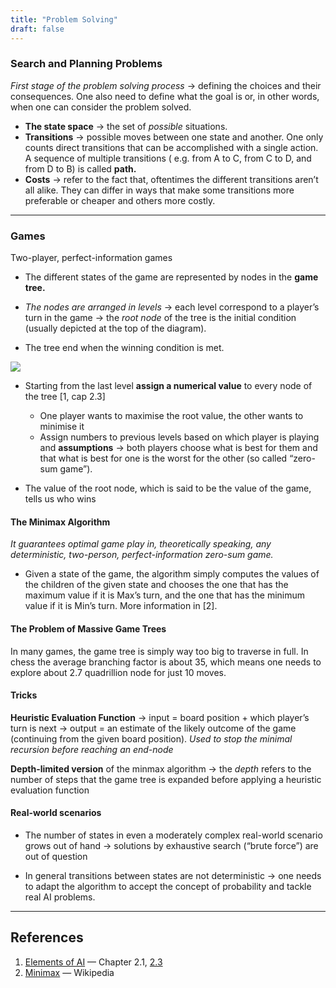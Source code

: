 ```yaml
---
title: "Problem Solving"
draft: false
---
```


### Search and Planning Problems

_First stage of the problem solving process_ &rarr; defining the choices and their consequences. One also need to define what the goal is or, in other words, when one can consider the problem solved.

-   **The state space** &rarr; the set of _possible_ situations.
-   **Transitions** &rarr; possible moves between one state and another. One only counts direct transitions that can be accomplished with a single action. A sequence of multiple transitions ( e.g. from A to C, from C to D, and from D to B) is called **path.**
-   **Costs** &rarr; refer to the fact that, oftentimes the different transitions aren’t all alike. They can differ in ways that make some transitions more preferable or cheaper and others more costly.

* * *

### Games

Two-player, perfect-information games

-   The different states of the game are represented by nodes in the **game tree.**
-   _The nodes are arranged in levels_ &rarr; each level correspond to a player’s turn in the game &rarr; the _root node_ of the tree is the initial condition (usually depicted at the top of the diagram).

-   The tree end when the winning condition is met.

<img src="/img/content/ai/tik-tak-toe.png" class="img-fluid figure-img img-custom">

-   Starting from the last level **assign a numerical value** to every node of the tree [1, cap 2.3]
    -   One player wants to maximise the root value, the other wants to minimise it
    -   Assign numbers to previous levels based on which player is playing and **assumptions** &rarr; both players choose what is best for them and that what is best for one is the worst for the other (so called “zero-sum game”).


-   The value of the root node, which is said to be the value of the game, tells us who wins

#### The Minimax Algorithm

_It guarantees optimal game play in, theoretically speaking, any deterministic, two-person, perfect-information zero-sum game._

-   Given a state of the game, the algorithm simply computes the values of the children of the given state and chooses the one that has the maximum value if it is Max’s turn, and the one that has the minimum value if it is Min’s turn. More information in [2].

#### The Problem of Massive Game Trees

In many games, the game tree is simply way too big to traverse in full. In chess the average branching factor is about 35, which means one needs to explore about 2.7 quadrillion node for just 10 moves.

#### Tricks

**Heuristic Evaluation Function** &rarr; input = board position + which player’s turn is next &rarr; output = an estimate of the likely outcome of the game (continuing from the given board position).
_Used to stop the minimal recursion before reaching an end-node_

**Depth-limited version** of the minmax algorithm &rarr;  the _depth_ refers to the number of steps that the game tree is expanded before applying a heuristic evaluation function

#### Real-world scenarios

-   The number of states in even a moderately complex real-world scenario grows out of hand &rarr; solutions by exhaustive search (“brute force”) are out of question

-   In general transitions between states are not deterministic &rarr; one needs to adapt the algorithm to accept the concept of probability and tackle real AI problems.

* * *

## References

1.  [Elements of AI](https://course.elementsofai.com/) — Chapter 2.1, [2.3](https://course.elementsofai.com/2/3)
2.  [Minimax](https://en.wikipedia.org/wiki/Minimax) — Wikipedia
